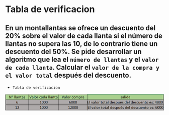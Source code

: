 # Tabla de verificacion

## En un montallantas se ofrece un descuento del 20% sobre el valor de cada llanta si el número de llantas no supera las 10, de lo contrario tiene un descuento del 50%. Se pide desarrollar un algoritmo que lea el ``número de llantas`` y el ``valor de cada llanta``. Calcular el ``valor de la compra y el valor total`` después del descuento.

- `Tabla de verificacion`

![Ejercicio 2](../img/ejer8.png "Tabla de verificacion")
